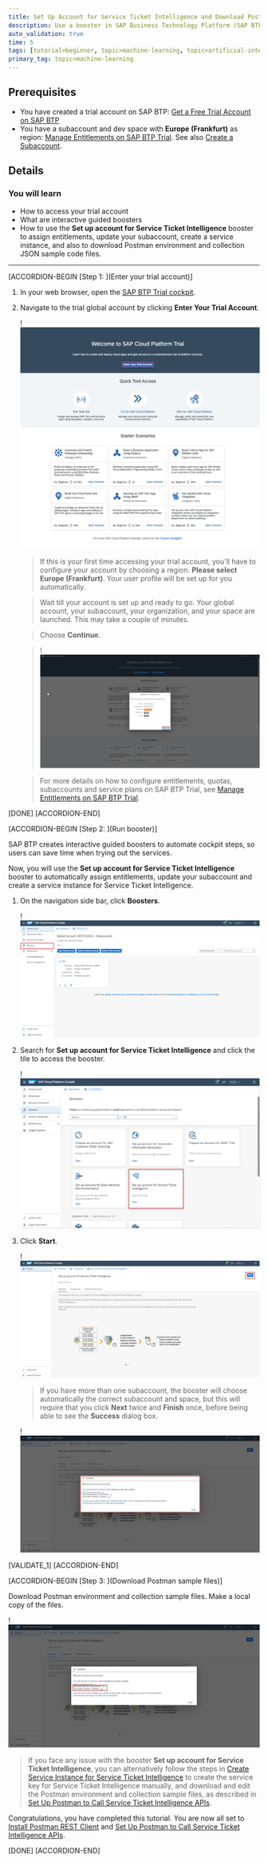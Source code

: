 ```yaml
---
title: Set Up Account for Service Ticket Intelligence and Download Postman Sample Files
description: Use a booster in SAP Business Technology Platform (SAP BTP) Trial to automatically create a service instance, and download Postman environment and collection JSON sample code files for Service Ticket Intelligence.
auto_validation: true
time: 5
tags: [tutorial>beginner, topic>machine-learning, topic>artificial-intelligence, topic>cloud, products>sap-cloud-platform, products>sap-ai-business-services, products>service-ticket-intelligence]
primary_tag: topic>machine-learning
---
```


## Prerequisites
- You have created a trial account on SAP BTP: [Get a Free Trial Account on SAP BTP](hcp-create-trial-account)
- You have a subaccount and dev space with **Europe (Frankfurt)** as region: [Manage Entitlements on SAP BTP Trial](cp-trial-entitlements). See also [Create a Subaccount](https://help.sap.com/viewer/65de2977205c403bbc107264b8eccf4b/Cloud/en-US/261ba9ca868f469baf64c22257324a75.html).

## Details
### You will learn
  - How to access your trial account
  - What are interactive guided boosters
  - How to use the **Set up account for Service Ticket Intelligence** booster to assign entitlements, update your subaccount, create a service instance, and also to download Postman environment and collection JSON sample code files.
---

[ACCORDION-BEGIN [Step 1: ](Enter your trial account)]

1. In your web browser, open the [SAP BTP Trial cockpit](https://cockpit.hanatrial.ondemand.com/).

2. Navigate to the trial global account by clicking **Enter Your Trial Account**.

    !![Trial global account](01_Foundation20Onboarding_Home.png)

    >If this is your first time accessing your trial account, you'll have to configure your account by choosing a region. **Please select Europe (Frankfurt)**. Your user profile will be set up for you automatically.

    >Wait till your account is set up and ready to go. Your global account, your subaccount, your organization, and your space are launched. This may take a couple of minutes.

    >Choose **Continue**.

    >!![Account setup](02_Foundation20Onboarding_Processing.png)

    >For more details on how to configure entitlements, quotas, subaccounts and service plans on SAP BTP Trial, see [Manage Entitlements on SAP BTP Trial](cp-trial-entitlements).

[DONE]
[ACCORDION-END]


[ACCORDION-BEGIN [Step 2: ](Run booster)]

SAP BTP creates interactive guided boosters to automate cockpit steps, so users can save time when trying out the services.

Now, you will use the **Set up account for Service Ticket Intelligence** booster to automatically assign entitlements, update your subaccount and create a service instance for Service Ticket Intelligence.

1. On the navigation side bar, click **Boosters**.

    !![Postman](access-booster.png)

2. Search for **Set up account for Service Ticket Intelligence** and click the tile to access the booster.

    !![Postman](access-booster-tile.png)

3. Click **Start**.

    !![Postman](booster-start.png)

    >If you have more than one subaccount, the booster will choose automatically the correct subaccount and space, but this will require that you click **Next** twice and **Finish** once, before being able to see the **Success** dialog box.

    !![Postman](booster-success.jpg)

[VALIDATE_1]
[ACCORDION-END]


[ACCORDION-BEGIN [Step 3: ](Download Postman sample files)]

Download Postman environment and collection sample files. Make a local copy of the files.

!![Postman](booster-success-postman.jpg)

>If you face any issue with the booster **Set up account for Service Ticket Intelligence**, you can alternatively follow the steps in [Create Service Instance for Service Ticket Intelligence](cp-aibus-sti-service-instance) to create the service key for Service Ticket Intelligence manually, and download and edit the Postman environment and collection sample files, as described in [Set Up Postman to Call Service Ticket Intelligence APIs](cp-aibus-sti-setup-postman).

Congratulations, you have completed this tutorial. You are now all set to [Install Postman REST Client](api-tools-postman-install) and [Set Up Postman to Call Service Ticket Intelligence APIs](cp-aibus-sti-setup-postman).

[DONE]
[ACCORDION-END]
